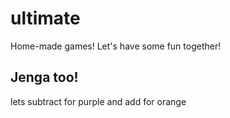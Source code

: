 # ultimate
Home-made games! Let's have some fun together!

## Jenga too!
lets subtract for purple and add for orange

